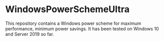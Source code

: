 # WindowsPowerSchemeUltra

This repository contains a Windows power scheme for maximum performance, minimum power savings.  It has been tested on Windows 10 and Server 2019 so far.
